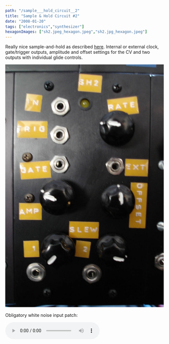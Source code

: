 ```yaml
---
path: "/sample___hold_circuit__2"
title: "Sample & Hold Circuit #2"
date: "2008-01-20"
tags: ["electronics","synthesizer"]
hexagonImages: ["sh2.jpeg_hexagon.jpeg","sh2.jpg_hexagon.jpeg"]
---
```


Really nice sample-and-hold as described [here](http://www.musicfromouterspace.com/analogsynth/NewAugustNewSampleHold.html). Internal or external clock, gate/trigger outputs, amplitude and offset settings for the CV and two outputs with individual glide controls.

[![](sh2.jpg "sh2")](sh2.jpg)

Obligatory white noise input patch:

<audio controls="controls" preload="auto" autobuffer="autobuffer" xmlns="http://www.w3.org/1999/xhtml"><source src="sh2_noise_demo.mp3"></audio>


